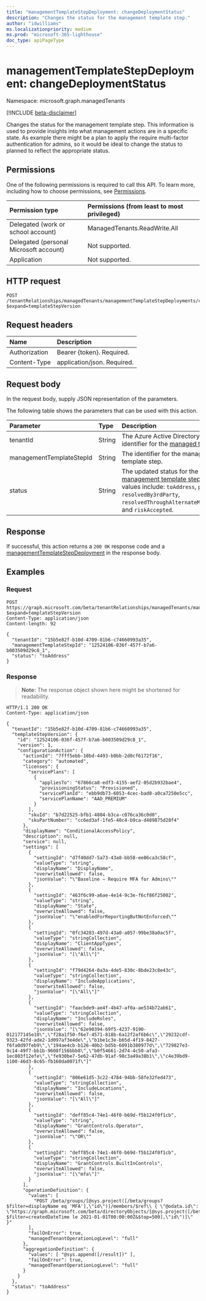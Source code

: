 ```yaml
---
title: "managementTemplateStepDeployment: changeDeploymentStatus"
description: "Changes the status for the management template step."
author: "idwilliams"
ms.localizationpriority: medium
ms.prod: "microsoft-365-lighthouse"
doc_type: apiPageType
---
```


# managementTemplateStepDeployment: changeDeploymentStatus
Namespace: microsoft.graph.managedTenants

[!INCLUDE [beta-disclaimer](../../includes/beta-disclaimer.md)]

Changes the status for the management template step. This information is used to provide insights into what management actions are in a specific state. As example there might be a plan to apply the require multi-factor authentication for admins, so it would be ideal to change the status to planned to reflect the appropriate status.

## Permissions
One of the following permissions is required to call this API. To learn more, including how to choose permissions, see [Permissions](/graph/permissions-reference).

|Permission type|Permissions (from least to most privileged)|
|:---|:---|
|Delegated (work or school account)|ManagedTenants.ReadWrite.All|
|Delegated (personal Microsoft account)|Not supported.|
|Application|Not supported.|

## HTTP request

<!-- {
  "blockType": "ignored"
}
-->
``` http
POST /tenantRelationships/managedTenants/managementTemplateStepDeployments/changeDeploymentStatus?$expand=templateStepVersion
```

## Request headers
|Name|Description|
|:---|:---|
|Authorization|Bearer {token}. Required.|
|Content-Type|application/json. Required.|

## Request body
In the request body, supply JSON representation of the parameters.

The following table shows the parameters that can be used with this action.

|Parameter|Type|Description|
|:---|:---|:---|
|tenantId|String|The Azure Active Directory tenant identifier for the [managed tenant](../resources/managedtenants-tenant.md).|
|managementTemplateStepId|String|The identifier for the management template step.|
|status|String|The updated status for the [management template step](../resources/managedtenants-managementtemplatestep.md). Possible values include: `toAddress`, `planned`, `resolvedBy3rdParty`, `resolvedThroughAlternateMitigation`, and `riskAccepted`.|

## Response

If successful, this action returns a `200 OK` response code and a [managementTemplateStepDeployment](../resources/managedtenants-managementtemplatestepdeployment.md) in the response body.

## Examples

### Request
<!-- {
  "blockType": "request",
  "name": "managementtemplatestepdeploymentthis.changedeploymentstatus"
}
-->
``` http
POST https://graph.microsoft.com/beta/tenantRelationships/managedTenants/managementTemplateStepDeployments/changeDeploymentStatus?$expand=templateStepVersion
Content-Type: application/json
Content-length: 92

{
  "tenantId": "15b5e82f-b10d-4709-81b6-c74660993a35",
  "managementTemplateStepId": "12524106-036f-457f-b7a6-b003509d29c8_1",
  "status": "toAddress"
}
```

### Response
>**Note:** The response object shown here might be shortened for readability.
<!-- {
  "blockType": "response",
  "truncated": true,
  "@odata.type": "microsoft.graph.managedTenants.managementTemplateStepDeployment"
}
-->
``` http
HTTP/1.1 200 OK
Content-Type: application/json

{
  "tenantId": "15b5e82f-b10d-4709-81b6-c74660993a35",
  "templateStepVersion": {
    "id": "12524106-036f-457f-b7a6-b003509d29c8_1",
    "version": 1,
    "configurationAction": {
      "actionId": "7fff5ebb-10bd-4493-b0bb-2d0cf6172f16",
      "category": "automated",
      "licenses": {
        "servicePlans": [
          {
            "appliesTo": "67866ca8-edf3-4155-aef2-05d2b932bae4",
            "provisioningStatus": "Provisioned",
            "servicePlanId": "ebb9db73-6053-4cec-bad0-a0ca7250e5cc",
            "servicePlanName": "AAD_PREMIUM"
          }
        ],
        "skuId": "b7d22525-bfb1-4804-b3ca-c076ca36c0d0",
        "skuPartNumber": "cc6ed3af-1fe5-40c4-b9ca-d489875d28f4"
      },
      "displayName": "ConditionalAccessPolicy",
      "description": null,
      "service": null,
      "settings": [
        {
          "settingId": "d7f40dd7-5a73-43a8-bb58-ee86ca3c58cf",
          "valueType": "string",
          "displayName": "DisplayName",
          "overwriteAllowed": false,
          "jsonValue": "\"Baseline – Require MFA for Admins\""
        },
        {
          "settingId": "463f6c99-a6ae-4e14-9c3e-f6cf86f25002",
          "valueType": "string",
          "displayName": "State",
          "overwriteAllowed": false,
          "jsonValue": "\"enabledForReportingButNotEnforced\""
        },
        {
          "settingId": "0fc34283-497d-43a0-a057-99be38a0ac5f",
          "valueType": "stringCollection",
          "displayName": "ClientAppTypes",
          "overwriteAllowed": false,
          "jsonValue": "[\"All\"]"
        },
        {
          "settingId": "f79d4264-0a3a-4de5-830c-8bde23c8e43c",
          "valueType": "stringCollection",
          "displayName": "IncludeApplications",
          "overwriteAllowed": false,
          "jsonValue": "[\"All\"]"
        },
        {
          "settingId": "faacbde9-ae4f-4b47-af0a-ae534b72ab61",
          "valueType": "stringCollection",
          "displayName": "IncludeRoles",
          "overwriteAllowed": false,
          "jsonValue": "[\"62e90394-69f5-4237-9190-012177145e10\",\"f28a1f50-f6e7-4571-818b-6a12f2af6b6c\",\"29232cdf-9323-42fd-ade2-1d097af3e4de\",\"b1be1c3e-b65d-4f19-8427-f6fa0d97feb9\",\"194ae4cb-b126-40b2-bd5b-6091b380977d\",\"729827e3-9c14-49f7-bb1b-9608f156bbb8\",\"b0f54661-2d74-4c50-afa3-1ec803f12efe\",\"fe930be7-5e62-47db-91af-98c3a49a38b1\",\"c4e39bd9-1100-46d3-8c65-fb160da0071f\"]"
        },
        {
          "settingId": "806e61d5-3c22-4784-94bb-58fe32fed473",
          "valueType": "stringCollection",
          "displayName": "IncludeLocations",
          "overwriteAllowed": false,
          "jsonValue": "[\"All\"]"
        },
        {
          "settingId": "deff85c4-74e1-46f0-b69d-f5b124f0f1cb",
          "valueType": "string",
          "displayName": "GrantControls.Operator",
          "overwriteAllowed": false,
          "jsonValue": "\"OR\""
        },
        {
          "settingId": "deff85c4-74e1-46f0-b69d-f5b124f0f1cb",
          "valueType": "stringCollection",
          "displayName": "GrantControls.BuiltInControls",
          "overwriteAllowed": false,
          "jsonValue": "[\"mfa\"]"
        }
      ],
      "operationDefinition": {
        "values": [
          "POST /beta/groups/[@sys.project([/beta/groups?$filter=displayName eq 'MFA'],\"id\")]/members/$ref\\ { \"@odata.id\": \"https://graph.microsoft.com/beta/directoryObjects/[@sys.project([/beta/users?$filter=createdDateTime le 2021-01-01T00:00:00Z&$top=500],\"id\")]\" }"
        ],
        "failOnError": true,
        "managedTenantOperationLogLevel": "full"
      },
      "aggregationDefinition": {
        "values": [ "@sys.append([/result])" ],
        "failOnError": true,
        "managedTenantOperationLogLevel": "full"
      }
    }
  },
  "status": "toAddress"
}
```

